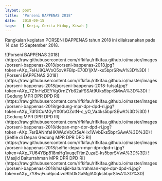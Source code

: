 ```yaml
---
layout: post
title:  "Porseni BAPPENAS 2018"
date:   2018-09-15
tags:   [ Kerja, Cerita Hidup, Kisah ]
---
```


<p class="intro"><span class="dropcap">R</span>angkaian kegiatan PORSENI BAPPENAS tahun 2018 ini dilaksanakan pada 14 dan 15 September 2018.</p>
<p></p>
![Porseni BAPPENAS 2018](https://raw.githubusercontent.com/rifkifau/rifkifau.github.io/master/images/porseni-bappenas-2018/porseni-bappenas-2018.jpg?token=AXp_7eHJ8QAVxO5xvKFBlp-E70D1jXM-ks5bprSRwA%3D%3D)
![Porseni BAPPENAS 2018](https://raw.githubusercontent.com/rifkifau/rifkifau.github.io/master/images/porseni-bappenas-2018/porseni-bappenas-2018-futsal.jpg?token=AXp_7Z1nHzDEYVgOrnZYb62alfSSAt9Uks5bprSMwA%3D%3D)
![Gedung MPR DPR DPD RI](https://raw.githubusercontent.com/rifkifau/rifkifau.github.io/master/images/porseni-bappenas-2018/gedung-mpr-dpr-dpd-ri.jpg?token=AXp_7dfGCuMGyYX0foOZotN-c_yO_Va4ks5bprSEwA%3D%3D)
![Gedung MPR DPR DPD RI](https://raw.githubusercontent.com/rifkifau/rifkifau.github.io/master/images/porseni-bappenas-2018/depan-mpr-dpr-dpd-ri.jpg?token=AXp_7erBANhfaHKWAdVbCt5eAHx1WvbEks5bprSAwA%3D%3D)
![Selfie di Depan Gedung MPR DPR DPD RI](https://raw.githubusercontent.com/rifkifau/rifkifau.github.io/master/images/porseni-bappenas-2018/selfie-depan-mpr-dpr-dpd-ri.jpg?token=AXp_7U64YBp818mHg1yuqeTfjmZuzaE-ks5bprSVwA%3D%3D)
![Masjid Baiturrahman MPR DPR DPD RI](https://raw.githubusercontent.com/rifkifau/rifkifau.github.io/master/images/porseni-bappenas-2018/masjid-baiturrahman-mpr-dpr-dpd-ri.jpg?token=AXp_7Y8wjFuu6pc4ivo9thOkGaMgIA0qks5bprSIwA%3D%3D)
